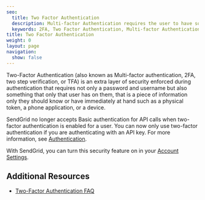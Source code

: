```yaml
---
seo:
  title: Two Factor Authentication
  description: Multi-factor Authentication requires the user to have some information that only they could have to log into an account.
  keywords: 2FA, Two Factor Authentication, Multi-factor Authentication, two step verification
title: Two Factor Authentication
weight: 0
layout: page
navigation:
  show: false
---
```


Two-Factor Authentication (also known as Multi-factor authentication, 2FA, two step verification, or TFA) is an extra layer of security enforced during authentication that requires not only a password and username but also something that only that user has on them, that is a piece of information only they should know or have immediately at hand such as a physical token, a phone application, or a device.

<call-out type="warning">

SendGrid no longer accepts Basic authentication for API calls when two-factor authentication is enabled for a user. You can now only use two-factor authentication if you are authenticating with an API key. For more information, see [Authentication]({{root_url}}//for-developers/sending-email/authentication/).

</call-out>

With SendGrid, you can turn this security feature on in your [Account Settings]({{root_url}}/ui/account-and-settings/two-factor-authentication/).

## Additional Resources

- [Two-Factor Authentication FAQ]({{root_url}}/ui/account-and-settings/two-factor-authentication/)
